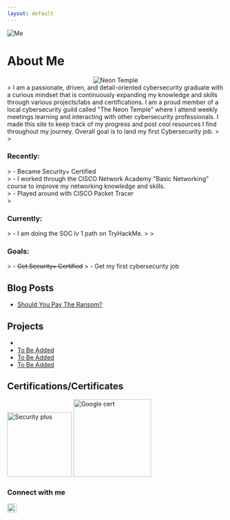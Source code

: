 ```yaml
---
layout: default
---
```



![Me](https://github.com/AlexandraSchuch/AlexandraSchuch/assets/144488134/1f28db47-2fb8-47bf-8d7e-7fd8aeda8a90) 

# About Me
<center> <img alt="Neon Temple" src= "https://media-exp1.licdn.com/dms/image/C560BAQHyL7HcHbofiA/company-logo_200_200/0/1616878791819?e=2159024400&v=beta&t=oIa3_r_QDzgMvKNLIN2PAZn0kw_yQu72eirK99-ANmw"> </center>
> I am a passionate, driven, and detail-oriented cybersecurity graduate with a curious mindset that is continuously expanding my knowledge and skills through various projects/labs and certifications. I am a proud member of a local cybersecurity guild called "The Neon Temple" where I attend weekly meetings learning and interacting with other cybersecurity professionals. I made this site to keep track of my progress and post cool resources I find throughout my journey. Overall goal is to land my first Cybersecurity job. 
>
><h3> Recently: </h3>
> - Became Security+ Certified <br>
> - I worked through the CISCO Network Academy "Basic Networking" course to improve my networking knowledge and skills. <br>
> - Played around with CISCO Packet Tracer <br>
><h3> Currently: </h3>
> - I am doing the SOC lv 1 path on TryHackMe. 
> 
><h3>Goals:</h3>
> - <s> Get Security+ Certified</s> 
> - Get my first cybersecurity job

## Blog Posts
* [Should You Pay The Ransom?](./ShouldYouPayTheRansom.md)


## Projects 
*  
*   [To Be Added](/project1.md)
*   [To Be Added](https://url)
*   [To Be Added](https://url)


## Certifications/Certificates
<img alt="Security plus" width="150" height="150" src="https://images.credly.com/images/74790a75-8451-400a-8536-92d792c5184a/CompTIA_Security_2Bce.png"> <img alt="Google cert" width="180" height="180" src="https://images.credly.com/images/0bf0f2da-a699-4c82-82e2-56dcf1f2e1c7/image.png">



### Connect with me

[<img align="left" alt="AlexandraSchuch | LinkedIn" width="22px" src="https://cdn.jsdelivr.net/npm/simple-icons@v3/icons/linkedin.svg" />][linkedin]

[linkedin]: https://www.linkedin.com/in/alexandra-schuch/
